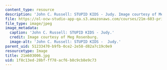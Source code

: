 ```yaml
---
content_type: resource
description: 'John C. Russell: STUPID KIDS - Judy. Image courtesy of Meg Rosenburg.'
file: https://ol-ocw-studio-app-qa.s3.amazonaws.com/courses/21m-603-principles-of-design-fall-2005/1f8c13ed28bfff78acf6b8c9cb8e9c73_21m603006.jpg
file_type: image/jpeg
image_metadata:
  caption: 'John C. Russell: STUPID KIDS - Judy.'
  credit: Image courtesy of Meg Rosenburg.
  image-alt: 'John C. Russell: STUPID KIDS -  Judy.'
parent_uid: 51233470-b9fb-0ce2-2e58-d82a7c19c0e9
resourcetype: Image
title: 21m603006.jpg
uid: 1f8c13ed-28bf-ff78-acf6-b8c9cb8e9c73
---
```

